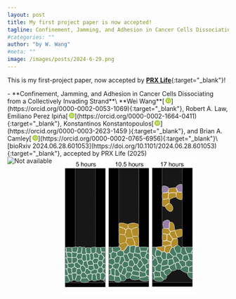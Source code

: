 ```yaml
---
layout: post
title: My first project paper is now accepted!
tagline: Confinement, Jamming, and Adhesion in Cancer Cells Dissociating from a Collectively Invading Strand
#categories: ""
author: "by W. Wang"
#meta: ""
image: /images/posts/2024-6-29.png
---
```

This is my first-project paper, now accepted by [**PRX Life**](https://journals.aps.org/prxlife/accepted/42076Ia5I861610910161827acaeded85f2d8eaaa){:target="_blank"}!

<script type="text/javascript" src="https://d1bxh8uas1mnw7.cloudfront.net/assets/embed.js"></script>

<style>
    .container {
        display: flex;
        flex-wrap: wrap;
        align-items: flex-start;
        /* Aligns to top-left */
        gap: 0px;
        /* Adjusts spacing between images */
    }

    .image1 {
        width: 600px;
    }

    .image2 {
        width: 308px;
        /* Adjust this value manually */
    }

    @media (max-width: 910px) {

        /* Adjusts stacking breakpoint */
        .container {
            flex-direction: column;
            align-items: flex-start;
            /* Keeps alignment to the left */
        }
    }
</style>


<div class="altmetric-embed altmetric-badge-popover-left" data-badge-type="donut" data-doi="10.1101/2024.06.28.601053" style="float:right"></div>
- **Confinement, Jamming, and Adhesion in Cancer Cells Dissociating from a Collectively Invading Strand**\
**Wei Wang**[<img src='/images/orcid.logo.icon.svg' onerror="this.style.display='none'" alt="" width="13px" style="padding:0 0.1px 0 2px"/>](https://orcid.org/0000-0002-0053-1069){:target="_blank"}, Robert A. Law, Emiliano Perez Ipiña[<img src='/images/orcid.logo.icon.svg' onerror="this.style.display='none'" alt="" width="13px" style="padding:0 0.1px 0 2px"/>](https://orcid.org/0000-0002-1664-0411){:target="_blank"}, Konstantinos Konstantopoulos[<img src='/images/orcid.logo.icon.svg' onerror="this.style.display='none'" alt="" width="13px" style="padding:0 0.1px 0 2px"/>](https://orcid.org/0000-0003-2623-1459
){:target="_blank"}, and Brian A. Camley[<img src='/images/orcid.logo.icon.svg' onerror="this.style.display='none'" alt="" width="13px" style="padding:0 0.1px 0 2px"/>](https://orcid.org/0000-0002-0765-6956){:target="_blank"}\
[bioRxiv 2024.06.28.601053](https://doi.org/10.1101/2024.06.28.601053){:target="_blank"}, accepted by PRX Life (2025)
&ensp;

<!--
<img src='{{page.image}}' alt="Not available" title="{{page.title}}" style="width:600px;"/>
-->


<div class="container">
    <div class="image-container">
        <img src="{{page.image}}" alt="Not available" title="{{page.title}}" class="image1">
    </div>
    <div class="image-container">
        <img src="/images/posts/2025-2-20.png" alt="Not available" title="{{page.title}}" class="image2" style="padding: 3px 0 0 20px;">
    </div>
</div>